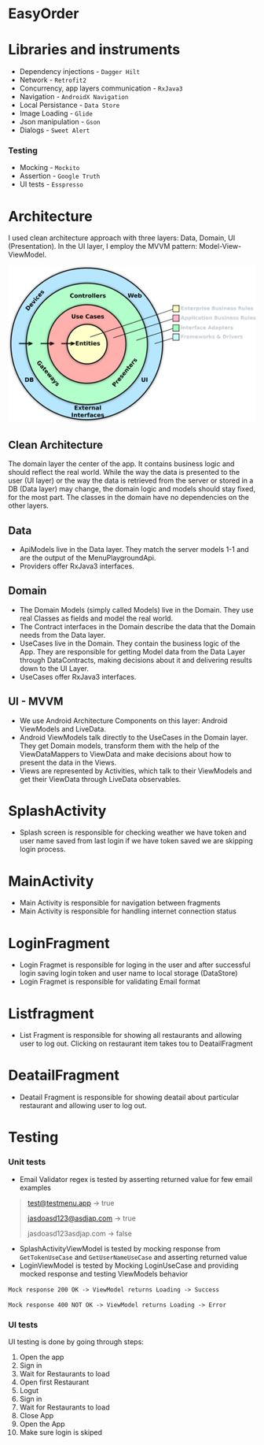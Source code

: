 # EasyOrder

# Libraries and instruments

- Dependency injections - `Dagger Hilt`
- Network - `Retrofit2`
- Concurrency, app layers communication - `RxJava3`
- Navigation - `AndroidX Navigation`
- Local Persistance - `Data Store`
- Image Loading - `Glide`
- Json manipulation - `Gson`
- Dialogs - `Sweet Alert`

### Testing
- Mocking - `Mockito`
- Assertion - `Google Truth`
- UI tests - `Esspresso`

# Architecture

I used clean architecture approach with three layers: Data, Domain, UI (Presentation). In the UI layer, I employ the
MVVM pattern: Model-View-ViewModel.

![alt text](images/android_app_architecture.png)

## Clean Architecture
The domain layer the center of the app. It contains business logic and should reflect the real world.
While the way the data is presented to the user (UI layer) or the way the data is retrieved from the server or stored in a DB (Data layer) may change, the domain logic and models should stay fixed, for the most part.
The classes in the domain have no dependencies on the other layers.

## Data
- ApiModels live in the Data layer. They match the server models 1-1 and are the output of the MenuPlaygroundApi.
- Providers offer RxJava3 interfaces.

## Domain
- The Domain Models (simply called Models) live in the Domain. They use real Classes as fields and model the real world.
- The Contract interfaces in the Domain describe the data that the Domain needs from the Data layer.
- UseCases live in the Domain. They contain the business logic of the App. They are responsible for getting Model data from the Data Layer through DataContracts, making decisions about it and delivering results down to the UI Layer.
- UseCases offer RxJava3 interfaces.

## UI - MVVM
- We use Android Architecture Components on this layer: Android ViewModels and LiveData.
- Android ViewModels talk directly to the UseCases in the Domain layer. They get Domain models, transform them with the help of the ViewDataMappers to ViewData and make decisions about how to present the data in the Views.
- Views are represented by Activities, which talk to their ViewModels and get their ViewData through LiveData observables.


# SplashActivity
* Splash screen is responsible for checking weather we have token and user name saved from last login if we have token saved we are skipping login process.

# MainActivity
* Main Activity is responsible for navigation between fragments
* Main Activity is responsible for handling internet connection status


# LoginFragment
* Login Fragmet is responsible for loging in the user and after successful login saving login token and user name to local storage (DataStore) 
* Login Fragmet is responsible for validating Email format

# Listfragment
* List Fragment is responsible for showing all restaurants and allowing user to log out. Clicking on restaurant item takes tou to DeatailFragment

# DeatailFragment
* Deatail Fragment is responsible for showing deatail about particular restaurant and allowing user to log out.

# Testing

### Unit tests
* Email Validator regex is tested by asserting returned value for few email examples 
>test@testmenu.app -> true
>
>jasdoasd123@asdjap.com -> true
>
>jasdoasd123asdjap.com -> false
>
* SplashActivityViewModel is tested by mocking response from `GetTokenUseCase` and `GetUserNameUseCase` and asserting returned value
* LoginViewModel is tested by Mocking LoginUseCase and providing mocked response and testing ViewModels behavior

`Mock response 200 OK -> ViewModel returns Loading -> Success`

`Mock response 400 NOT OK -> ViewModel returns Loading -> Error`

### UI tests

UI testing is done by going through steps:
1. Open the app
1. Sign in
1. Wait for Restaurants to load
1. Open first Restaurant 
1. Logut
1. Sign in
1. Wait for Restaurants to load
1. Close App
1. Open the App
1. Make sure login is skiped